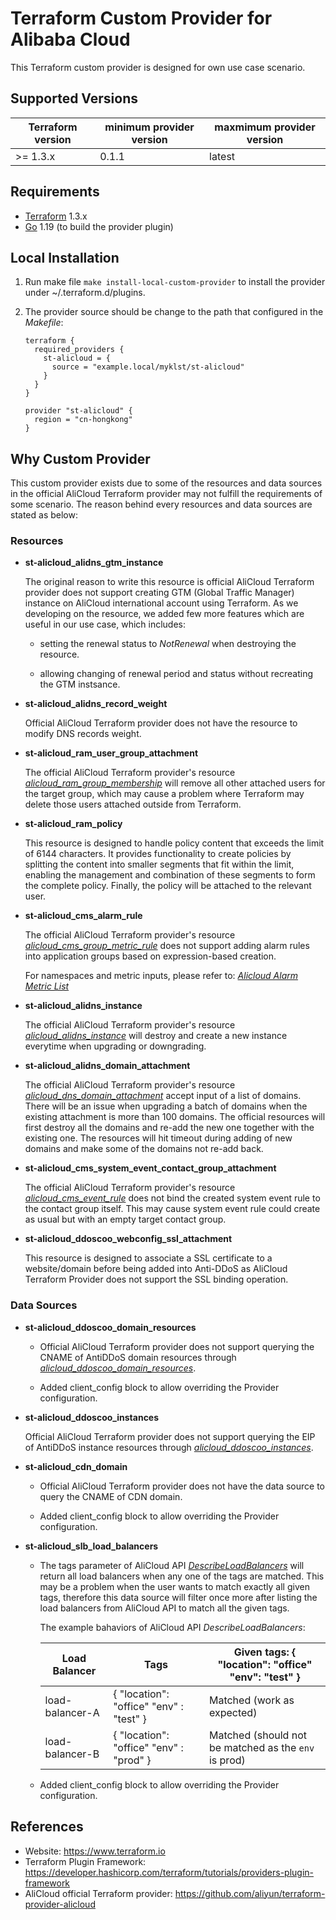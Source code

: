 Terraform Custom Provider for Alibaba Cloud
===========================================

This Terraform custom provider is designed for own use case scenario.

Supported Versions
------------------

| Terraform version | minimum provider version |maxmimum provider version
| ---- | ---- | ----|
| >= 1.3.x	| 0.1.1	| latest |

Requirements
------------

-	[Terraform](https://www.terraform.io/downloads.html) 1.3.x
-	[Go](https://golang.org/doc/install) 1.19 (to build the provider plugin)

Local Installation
------------------

1. Run make file `make install-local-custom-provider` to install the provider under ~/.terraform.d/plugins.

2. The provider source should be change to the path that configured in the *Makefile*:

    ```
    terraform {
      required_providers {
        st-alicloud = {
          source = "example.local/myklst/st-alicloud"
        }
      }
    }

    provider "st-alicloud" {
      region = "cn-hongkong"
    }
    ```

Why Custom Provider
-------------------

This custom provider exists due to some of the resources and data sources in the
official AliCloud Terraform provider may not fulfill the requirements of some
scenario. The reason behind every resources and data sources are stated as below:

### Resources

- **st-alicloud_alidns_gtm_instance**

  The original reason to write this resource is official AliCloud Terraform
  provider does not support creating GTM (Global Traffic Manager) instance on
  AliCloud international account using Terraform. As we developing on the
  resource, we added few more features which are useful in our use case, which
  includes:

    - setting the renewal status to *NotRenewal* when destroying the resource.

    - allowing changing of renewal period and status without recreating the GTM instsance.

- **st-alicloud_alidns_record_weight**

  Official AliCloud Terraform provider does not have the resource to modify DNS
  records weight.

- **st-alicloud_ram_user_group_attachment**

  The official AliCloud Terraform provider's resource
  [*alicloud_ram_group_membership*](https://registry.terraform.io/providers/aliyun/alicloud/latest/docs/resources/ram_group_membership)
  will remove all other attached users for the target group, which may cause a
  problem where Terraform may delete those users attached outside from Terraform.

- **st-alicloud_ram_policy**

  This resource is designed to handle policy content that exceeds the limit of 6144 characters.
  It provides functionality to create policies by splitting the content into smaller segments that fit within the limit,
  enabling the management and combination of these segments to form the complete policy. Finally, the policy will be attached to the relevant user.

- **st-alicloud_cms_alarm_rule**

  The official AliCloud Terraform provider's resource
  [*alicloud_cms_group_metric_rule*](https://registry.terraform.io/providers/aliyun/alicloud/latest/docs/resources/cms_group_metric_rule)
  does not support adding alarm rules into application groups based on expression-based creation.

  For namespaces and metric inputs, please refer to: [*Alicloud Alarm Metric List*](https://cms.console.aliyun.com/metric-meta)

- **st-alicloud_alidns_instance**

  The official AliCloud Terraform provider's resource
  [*alicloud_alidns_instance*](https://registry.terraform.io/providers/aliyun/alicloud/latest/docs/resources/alidns_instance)
  will destroy and create a new instance everytime when upgrading or downgrading.

- **st-alicloud_alidns_domain_attachment**

  The official AliCloud Terraform provider's resource
  [*alicloud_dns_domain_attachment*](https://registry.terraform.io/providers/aliyun/alicloud/latest/docs/resources/dns_domain_attachment)
  accept input of a list of domains. There will be an issue when upgrading a batch of domains when the existing attachment
  is more than 100 domains. The official resources will first destroy all the domains and re-add the new one together with
  the existing one. The resources will hit timeout during adding of new domains and make some of the domains not re-add back.

- **st-alicloud_cms_system_event_contact_group_attachment**

  The official AliCloud Terraform provider's resource [*alicloud_cms_event_rule*](https://registry.terraform.io/providers/aliyun/alicloud/latest/docs/resources/cms_event_rule) does not bind the created system event rule to the contact group itself.
  This may cause system event rule could create as usual but with an empty target contact group.


- **st-alicloud_ddoscoo_webconfig_ssl_attachment**

  This resource is designed to associate a SSL certificate to a website/domain before being added
  into Anti-DDoS as AliCloud Terraform Provider does not support the SSL binding operation.

### Data Sources

- **st-alicloud_ddoscoo_domain_resources**

  - Official AliCloud Terraform provider does not support querying the CNAME of
    AntiDDoS domain resources through
    [*alicloud_ddoscoo_domain_resources*](https://registry.terraform.io/providers/aliyun/alicloud/latest/docs/data-sources/ddoscoo_domain_resources).

  - Added client_config block to allow overriding the Provider configuration.

- **st-alicloud_ddoscoo_instances**

  Official AliCloud Terraform provider does not support querying the EIP of
  AntiDDoS instance resources through
  [*alicloud_ddoscoo_instances*](https://registry.terraform.io/providers/aliyun/alicloud/latest/docs/data-sources/ddoscoo_instances).

- **st-alicloud_cdn_domain**

  - Official AliCloud Terraform provider does not have the data source to query
    the CNAME of CDN domain.

  - Added client_config block to allow overriding the Provider configuration.

- **st-alicloud_slb_load_balancers**

  - The tags parameter of AliCloud API
    [*DescribeLoadBalancers*](https://www.alibabacloud.com/help/en/server-load-balancer/latest/describeloadbalancers)
    will return all load balancers when any one of the tags are matched. This may
    be a problem when the user wants to match exactly all given tags, therefore
    this data source will filter once more after listing the load balancers
    from AliCloud API to match all the given tags.

    The example bahaviors of AliCloud API *DescribeLoadBalancers*:

    | Load Balancer   | Tags                                            | Given tags: { "location": "office" "env": "test" }          |
    |-----------------|-------------------------------------------------|-------------------------------------------------------------|
    | load-balancer-A | { "location": "office" "env" : "test" }         | Matched (work as expected)                                  |
    | load-balancer-B | { "location": "office" "env" : "prod" }         | Matched (should not be matched as the `env` is prod)        |

  - Added client_config block to allow overriding the Provider configuration.

References
----------

- Website: https://www.terraform.io
- Terraform Plugin Framework: https://developer.hashicorp.com/terraform/tutorials/providers-plugin-framework
- AliCloud official Terraform provider: https://github.com/aliyun/terraform-provider-alicloud
